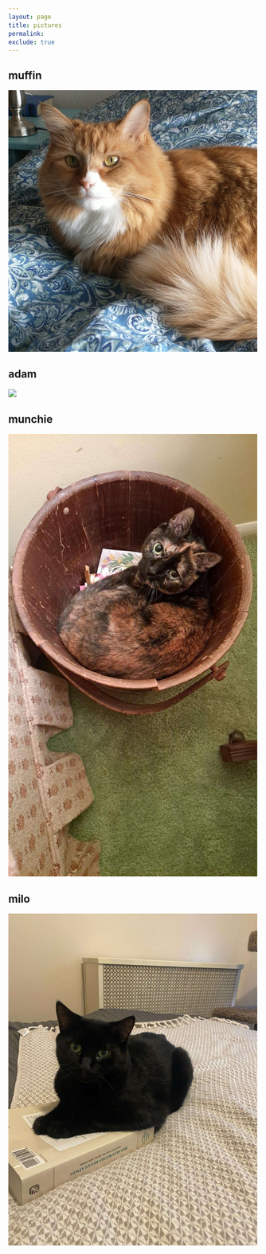 ```yaml
---
layout: page
title: pictures
permalink:
exclude: true
---
```


## muffin

<img src="../assets/images/muffin2.jpg" width="500" />

## adam

<img src="../assets/images/adam1.jpg" width="500" />

## munchie

<img src="../assets/images/munchie1.jpg" width="500" />

## milo

<img src="../assets/images/milo1.jpg" width="500" />

